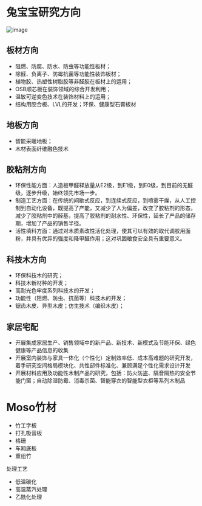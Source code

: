 # 兔宝宝研究方向
![image](https://github.com/user-attachments/assets/09559305-5984-48d8-b5ee-7626354559a9)

## 板材方向

- 阻燃、防腐、防水、防虫等功能性板材；
- 除醛、负离子、防霉抗菌等功能性装饰板材；
- 植物胶、热塑性树脂胶等非醛胶在板材上的运用；
- OSB顺芯板在装饰领域的综合开发利用；
- 温敏可逆变色技术在装饰材料上的运用；
- 结构用胶合板、LVL的开发；环保、健康型石膏板材

 
## 地板方向

- 智能采暖地板；
- 木材表面纤维融色技术

## 胶粘剂方向

- 环保性能方面：人造板甲醛释放量从E2级，到E1级，到E0级，到目前的无醛级，逐步升级，始终领先市场一步。
- 制造工艺方面：在传统的间歇式反应，到连续式反应，到喷雾干燥，从人工控制到自动化设备，既提高了产能，又减少了人为偏差，改变了胶粘剂的形态，减少了胶粘剂中的醛基，提高了胶粘剂的耐水性、环保性，延长了产品的储存期，增加了产品的销售半径。
- 活性填料方面：通过对木质素改性活化处理，使其可以有效的取代调胶用面粉，并具有优异的强度和降甲醛作用；这对巩固粮食安全具有重要意义。

## 科技木方向 

- 环保科技木的研究；
- 科技木新材种的开发；
- 高耐光色牢度系列科技木的开发；
- 功能性（阻燃、防虫、抗菌等）科技木的开发；
- 锯齿木皮、异型木皮；仿生技术（编织木皮）；

## 家居宅配

- 开展集成家居生产、销售领域中的新产品、新技术、新模式及节能环保、绿色健康等产品信息的收集
- 开展室内装饰与家具一体化（个性化）定制效率低、成本高难题的研究开发，着手研究空间格局模块化、共性部件标准化、兼顾满足个性化需求设计开发
- 开展材料应用及功能性木制产品的研究，包括：防火防盗、隔音隔热的安全节能门窗；自动除湿防霉、消毒杀菌、智能穿衣的智能型衣柜等系列木制品

# Moso竹材

- 竹工字板
- 打孔吸音板
- 格珊
- 车厢底板
- 重组竹

处理工艺
- 低温碳化
- 高温蒸汽处理
- 乙酰化处理

